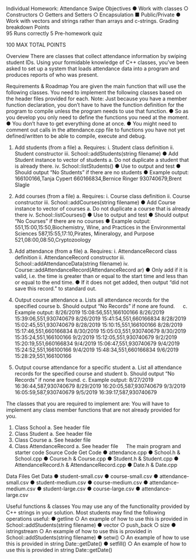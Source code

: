 Individual Homework: Attendance Swipe
Objectives
●	Work with classes
○	Constructors
○	Getters and Setters
○	Encapsulation
■	Public/Private
●	Work with vectors and strings rather than arrays and c-strings.
Grading breakdown
Points	
95	Runs correctly
5	Pre-homework quiz
	
100	MAX TOTAL POINTS

Overview
There are classes that collect attendance information by swiping student IDs. Using your formidable knowledge of C++ classes, you’ve been asked to set up a system that loads attendance data into a program and produces reports of who was present.

Requirements & Roadmap
You are given the main function that will use the following classes. You need to implement the following classes based on the header files provided for each.
Note: Just because you have a member function declaration, you don’t have to have the function definition for the program to compile unless the program needs to use that function. 
●	So as you develop you only need to define the functions you need at the moment. 
●	You don’t have to get everything done at once. 
●	You might need to comment out calls in the attendance.cpp file to functions you have not yet defined/written to be able to compile, execute and debug.

1.	Add students (from a file)
a.	Requires:
i.	Student class definition
ii.	Student constructor
iii.	School::addStudents(string filename)
●	Add Student instance to vector of students
a.	Do not duplicate a student that is already there.
iv.	School::listStudents()
●	Use to output and test
●	Should output “No Students” if there are no students
●	Example output:
166100166,Tanja Cypert
660166834,Bernice Ringer
930740679,Brent Slagle

2.	Add courses (from a file)
a.	Requires:
i.	Course class definition
ii.	Course constructor
iii.	School::addCourses(string filename)
●	Add Course instance to vector of courses
a.	Do not duplicate a course that is already there
iv.	School::listCourses()
●	Use to output and test
●	Should output “No Courses” if there are no courses
●	Example output:
551,15:00,15:50,Biochemistry, Wine, and Practices in the Environmental Sciences
587,15:55,17:10,Pirates, Mineralogy, and Purpose
521,08:00,08:50,Cryptozoology

3.	Add attendance (from a file)
a.	Requires:
i.	AttendanceRecord class definition
ii.	AttendanceRecord constructor
iii.	School::addAttendanceData(string filename)
iv.	Course::addAttendanceRecord(AttendanceRecord ar)
●	Only add if it is valid, i.e. the time is greater than or equal to the start time and less than or equal to the end time.
●	If it does not get added, then output “did not save this record.” to standard out.
4.	Output course attendance
a.	Lists all attendance records for the specified course
b.	Should output “No Records” if none are found.
 
c.	Example output:
8/26/2019 15:08:56,551,166100166
8/26/2019 15:39:06,551,930740679
8/26/2019 15:41:54,551,660166834
8/28/2019 15:02:45,551,930740679
8/28/2019 15:10:15,551,166100166
8/28/2019 15:17:46,551,660166834
8/30/2019 15:05:03,551,930740679
8/30/2019 15:35:24,551,166100166
9/2/2019 15:12:05,551,930740679
9/2/2019 15:20:19,551,660166834
9/4/2019 15:06:47,551,930740679
9/4/2019 15:24:52,551,166100166
9/4/2019 15:48:34,551,660166834
9/6/2019 15:28:29,551,166100166

5.	Output course attendance for a specific student
a.	List all attendance records for the specified course and student
b.	Should output “No Records” if none are found.
c.	Example output:
8/27/2019 16:36:44,587,930740679
8/29/2019 16:20:05,587,930740679
9/3/2019 16:05:59,587,930740679
9/5/2019 16:39:17,587,930740679

The classes that you are required to implement are:
You will have to implement any class member functions that are not already provided for you.
1.	Class School
a.	See header file
2.	Class Student
a.	See header file
3.	Class Course
a.	See header file
4.	Class AttendanceRecord
a.	See header file
 
The main program and starter code
Source Code
Get Code
●	attendance.cpp
●	School.h & School.cpp
●	Course.h & Course.cpp
●	Student.h & Student.cpp
●	AttendanceRecord.h & AttendanceRecord.cpp
●	Date.h & Date.cpp

Data Files
Get Data
●	student-small.csv
●	course-small.csv
●	attendance-small.csv
●	student-medium.csv
●	course-medium.csv
●	attendance-medium.csv
●	student-large.csv
●	course-large.csv
●	attendance-large.csv

Useful functions & classes
You may use any of the functionality provided by C++ strings in your solution. Most students may find the following operations useful:
●	getline 
○	An example of how to use this is provided in
School::addStudents(string filename)
●	vector
○	push_back
○	size
●	istringstream
○	An example of how to use this is provided in
School::addStudents(string filename)
●	setw()
○	An example of how to use this is provided in
string Date::getDate()
●	setfill()
○	An example of how to use this is provided in
string Date::getDate()
